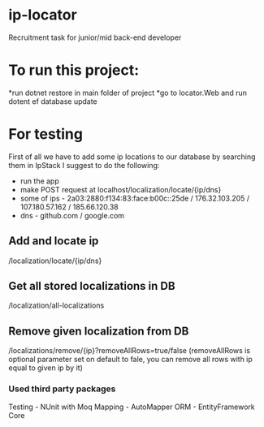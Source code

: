 # ip-locator
Recruitment task for junior/mid back-end developer 

# To run this project: 
*run dotnet restore in main folder of project 
*go to locator.Web and run dotent ef database update 

# For testing
First of all we have to add some ip locations to our database by searching them in IpStack
I suggest to do the following: 
  * run the app
  * make POST request at  localhost/localization/locate/{ip/dns}
  * some of ips - 2a03:2880:f134:83:face:b00c::25de / 176.32.103.205 / 107.180.57.162 / 185.66.120.38
  * dns - github.com / google.com
 
 ## Add and locate ip 
 /localization/locate/{ip/dns}
 
 ## Get all stored localizations in DB 
 /localization/all-localizations
 
 ## Remove given localization from DB
 /localizations/remove/{ip}?removeAllRows=true/false (removeAllRows is optional parameter set on default to fale, you can remove all rows with ip equal to given ip by it) 
 
 ### Used third party packages 
 Testing - NUnit with Moq
 Mapping - AutoMapper
 ORM - EntityFramework Core
 
 
